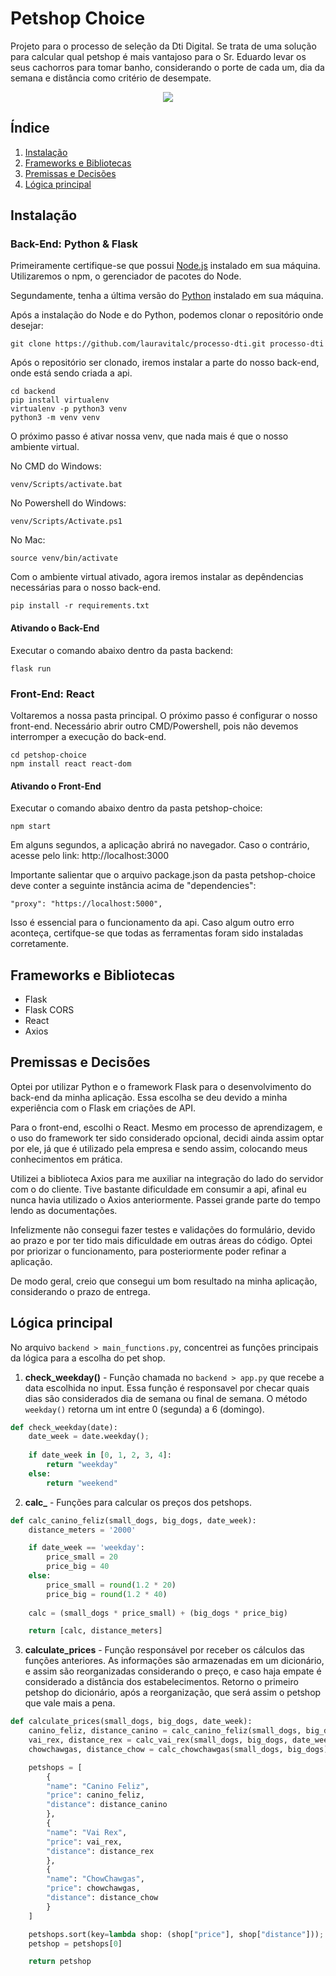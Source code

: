 
# Petshop Choice

Projeto para o processo de seleção da Dti Digital. Se trata de uma solução para calcular qual petshop é mais vantajoso para o Sr. Eduardo levar os seus cachorros para tomar banho, considerando o porte de cada um, dia da semana e distância como critério de desempate.

<div align="center">
<img src="https://github.com/lauravitalc/processo-dti/assets/93387750/8c841e9d-54db-4c2c-b90a-bd310e0c5d01">
</div>

## Índice
1. [Instalação](#instalação)
2. [Frameworks e Bibliotecas](#frameworks-e-bibliotecas)
3. [Premissas e Decisões](#premissas-e-decisões)
4. [Lógica principal](#lógica-principal)
   
## Instalação

### Back-End: Python & Flask
Primeiramente certifique-se que possui [Node.js](https://nodejs.org/en) instalado em sua máquina. Utilizaremos o npm, o gerenciador de pacotes do Node.

Segundamente, tenha a última versão do [Python](https://www.python.org/downloads/) instalado em sua máquina.

Após a instalação do Node e do Python, podemos clonar o repositório onde desejar:

```
git clone https://github.com/lauravitalc/processo-dti.git processo-dti
```

Após o repositório ser clonado, iremos instalar a parte do nosso back-end, onde está sendo criada a api.

```
cd backend
pip install virtualenv 
virtualenv -p python3 venv
python3 -m venv venv 
```

O próximo passo é ativar nossa venv, que nada mais é que o nosso ambiente virtual.

No CMD do Windows:
```
venv/Scripts/activate.bat
```

No Powershell do Windows:
```
venv/Scripts/Activate.ps1
```

No Mac:
```
source venv/bin/activate
```

Com o ambiente virtual ativado, agora iremos instalar as depêndencias necessárias para o nosso back-end.

```
pip install -r requirements.txt
```
#### Ativando o Back-End
Executar o comando abaixo dentro da pasta backend:

```
flask run 
```

### Front-End: React

Voltaremos a nossa pasta principal. O próximo passo é configurar o nosso front-end. 
Necessário abrir outro CMD/Powershell, pois não devemos interromper a execução do back-end.

```
cd petshop-choice
npm install react react-dom
```

#### Ativando o Front-End

Executar o comando abaixo dentro da pasta petshop-choice:

```
npm start
```

Em alguns segundos, a aplicação abrirá no navegador. Caso o contrário, acesse pelo link: 
http://localhost:3000

Importante salientar que o arquivo package.json da pasta petshop-choice deve conter a seguinte instância acima de "dependencies":

```
"proxy": "https://localhost:5000",
```

Isso é essencial para o funcionamento da api. Caso algum outro erro aconteça, certifque-se que todas as ferramentas foram sido instaladas corretamente.

## Frameworks e Bibliotecas

 - Flask
 - Flask CORS
 - React
 - Axios

## Premissas e Decisões

Optei por utilizar Python e o framework Flask para o desenvolvimento do back-end da minha aplicação. Essa escolha se deu devido a minha experiência com o Flask em criações de API. 

Para o front-end, escolhi o React. Mesmo em processo de aprendizagem, e o uso do framework ter sido considerado opcional, decidi ainda assim optar por ele, já que é utilizado pela empresa e sendo assim, colocando meus conhecimentos em prática.

Utilizei a biblioteca Axios para me auxiliar na integração do lado do servidor com o do cliente. Tive bastante dificuldade em consumir a api, afinal eu nunca havia utilizado o Axios anteriormente. Passei grande parte do tempo lendo as documentações.

Infelizmente não consegui fazer testes e validações do formulário, devido ao prazo e por ter tido mais dificuldade em outras áreas do código. Optei por priorizar o funcionamento, para posteriormente poder refinar a aplicação.

De modo geral, creio que consegui um bom resultado na minha aplicação, considerando o prazo de entrega. 


## Lógica principal

No arquivo `backend > main_functions.py`, concentrei as funções principais da lógica para a escolha do pet shop.

1. **check_weekday()** - Função chamada no `backend > app.py` que recebe a data escolhida no input. Essa função é responsavel por checar quais dias são considerados dia de semana ou final de semana. O método `weekday()` retorna um int entre 0 (segunda) a 6 (domingo).

```python
def check_weekday(date):
    date_week = date.weekday();
    
    if date_week in [0, 1, 2, 3, 4]: 
        return "weekday"
    else:
        return "weekend"
```
2. **calc_** - Funções para calcular os preços dos petshops.

```python
def calc_canino_feliz(small_dogs, big_dogs, date_week):
    distance_meters = '2000'

    if date_week == 'weekday':
        price_small = 20
        price_big = 40
    else:
        price_small = round(1.2 * 20)
        price_big = round(1.2 * 40)
    
    calc = (small_dogs * price_small) + (big_dogs * price_big)

    return [calc, distance_meters]
```

3. **calculate_prices** - Função responsável por receber os cálculos das funções anteriores. As informações são armazenadas em um dicionário, e assim são reorganizadas considerando o preço, e caso haja empate é considerado a distância dos estabelecimentos. Retorno o primeiro petshop do dicionário, após a reorganização, que será assim o petshop que vale mais a pena.

```python
def calculate_prices(small_dogs, big_dogs, date_week):
    canino_feliz, distance_canino = calc_canino_feliz(small_dogs, big_dogs, date_week)
    vai_rex, distance_rex = calc_vai_rex(small_dogs, big_dogs, date_week)
    chowchawgas, distance_chow = calc_chowchawgas(small_dogs, big_dogs)

    petshops = [
        { 
        "name": "Canino Feliz",
        "price": canino_feliz,
        "distance": distance_canino
        },
        {
        "name": "Vai Rex",
        "price": vai_rex,
        "distance": distance_rex
        },
        {
        "name": "ChowChawgas",
        "price": chowchawgas,
        "distance": distance_chow
        }
    ]

    petshops.sort(key=lambda shop: (shop["price"], shop["distance"]));
    petshop = petshops[0]

    return petshop
```
